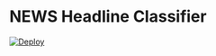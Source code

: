 # NEWS Headline Classifier 
[![Deploy](https://www.herokucdn.com/deploy/button.svg)](https://news-segmentation/)<br><br>
